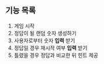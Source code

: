 ## 기능 목록

1. 게임 시작
2. 정답이 될 랜덤 숫자 생성하기
3. 사용자로부터 숫자 **입력** 받기 
4. 정답일 경우 재시작 여부 **입력** 받기
5. 틀렸을 경우 정답과 비교한 뒤 힌트 제공
